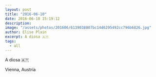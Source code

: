 ```yaml
---
layout: post
title: "2016-06-10"
date: 2016-06-10 15:19:12
description: 
image: "/assets/photos/201606/6139038807bc14d6295492cc796b6826.jpg"
author: Elise Plain
excerpt: A diosa 🇦🇹
tags: 
  - all
---
```


A diosa 🇦🇹
<p></p>
Vienna, Austria